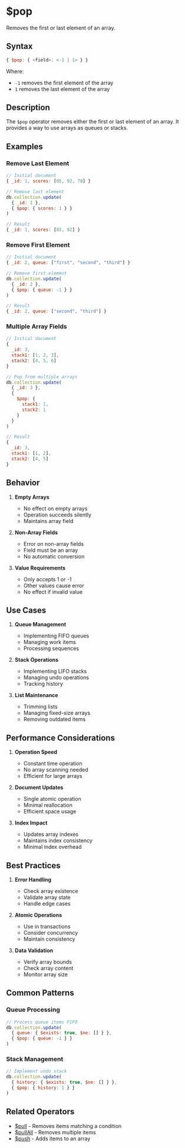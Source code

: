 # $pop

Removes the first or last element of an array.

## Syntax

```javascript
{ $pop: { <field>: <-1 | 1> } }
```

Where:
- `-1` removes the first element of the array
- `1` removes the last element of the array

## Description

The `$pop` operator removes either the first or last element of an array. It provides a way to use arrays as queues or stacks.

## Examples

### Remove Last Element

```javascript
// Initial document
{ _id: 1, scores: [85, 92, 78] }

// Remove last element
db.collection.update(
  { _id: 1 },
  { $pop: { scores: 1 } }
)

// Result
{ _id: 1, scores: [85, 92] }
```

### Remove First Element

```javascript
// Initial document
{ _id: 2, queue: ["first", "second", "third"] }

// Remove first element
db.collection.update(
  { _id: 2 },
  { $pop: { queue: -1 } }
)

// Result
{ _id: 2, queue: ["second", "third"] }
```

### Multiple Array Fields

```javascript
// Initial document
{
  _id: 3,
  stack1: [1, 2, 3],
  stack2: [4, 5, 6]
}

// Pop from multiple arrays
db.collection.update(
  { _id: 3 },
  {
    $pop: {
      stack1: 1,
      stack2: 1
    }
  }
)

// Result
{
  _id: 3,
  stack1: [1, 2],
  stack2: [4, 5]
}
```

## Behavior

1. **Empty Arrays**
   - No effect on empty arrays
   - Operation succeeds silently
   - Maintains array field

2. **Non-Array Fields**
   - Error on non-array fields
   - Field must be an array
   - No automatic conversion

3. **Value Requirements**
   - Only accepts 1 or -1
   - Other values cause error
   - No effect if invalid value

## Use Cases

1. **Queue Management**
   - Implementing FIFO queues
   - Managing work items
   - Processing sequences

2. **Stack Operations**
   - Implementing LIFO stacks
   - Managing undo operations
   - Tracking history

3. **List Maintenance**
   - Trimming lists
   - Managing fixed-size arrays
   - Removing outdated items

## Performance Considerations

1. **Operation Speed**
   - Constant time operation
   - No array scanning needed
   - Efficient for large arrays

2. **Document Updates**
   - Single atomic operation
   - Minimal reallocation
   - Efficient space usage

3. **Index Impact**
   - Updates array indexes
   - Maintains index consistency
   - Minimal index overhead

## Best Practices

1. **Error Handling**
   - Check array existence
   - Validate array state
   - Handle edge cases

2. **Atomic Operations**
   - Use in transactions
   - Consider concurrency
   - Maintain consistency

3. **Data Validation**
   - Verify array bounds
   - Check array content
   - Monitor array size

## Common Patterns

### Queue Processing

```javascript
// Process queue items FIFO
db.collection.update(
  { queue: { $exists: true, $ne: [] } },
  { $pop: { queue: -1 } }
)
```

### Stack Management

```javascript
// Implement undo stack
db.collection.update(
  { history: { $exists: true, $ne: [] } },
  { $pop: { history: 1 } }
)
```

## Related Operators

- [$pull](pull.md) - Removes items matching a condition
- [$pullAll](pullAll.md) - Removes multiple items
- [$push](push.md) - Adds items to an array 